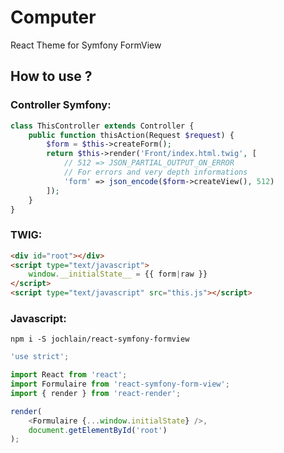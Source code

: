 # Computer
React Theme for Symfony FormView

## How to use ?

### Controller Symfony:
```php
class ThisController extends Controller {
    public function thisAction(Request $request) {
        $form = $this->createForm();
        return $this->render('Front/index.html.twig', [
            // 512 => JSON_PARTIAL_OUTPUT_ON_ERROR
            // For errors and very depth informations
            'form' => json_encode($form->createView(), 512)
        ]);
    }
}
```

### TWIG:
```html
<div id="root"></div>
<script type="text/javascript">
    window.__initialState__ = {{ form|raw }}
</script>
<script type="text/javascript" src="this.js"></script>
```

### Javascript:

`npm i -S jochlain/react-symfony-formview`

```javascript
'use strict';

import React from 'react';
import Formulaire from 'react-symfony-form-view';
import { render } from 'react-render';

render(
    <Formulaire {...window.initialState} />,
    document.getElementById('root')
);
```